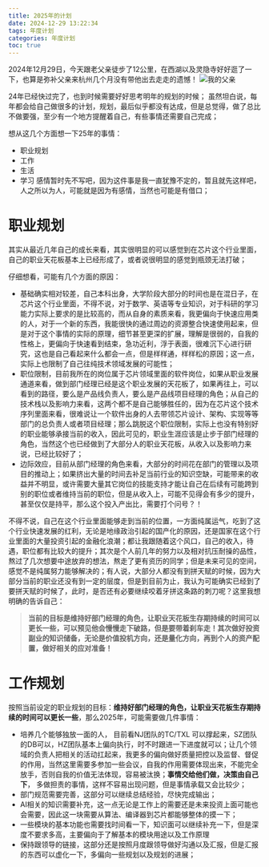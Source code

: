 ```yaml
---
title: 2025年的计划
date: 2024-12-29 13:22:34
tags: 年度计划
categories: 年度计划
toc: true
---
```

2024年12月29日，今天跟老父亲徒步了12公里，在西湖以及灵隐寺好好逛了一下，也算是弥补父亲来杭州几个月没有带他出去走走的遗憾！
![我的父亲](https://github.com/user-attachments/assets/94080d06-0f24-4f31-88ce-36a1a9b33d91)

24年已经快过完了，也到时候需要好好思考明年的规划的时候； 虽然坦白说，每年都会给自己做很多的计划，规划，最后似乎都没有达成，但是总觉得，做了总比不做要强，至少有一个地方提醒着自己，有些事情还需要自己完成；

想从这几个方面想一下25年的事情：
* 职业规划
* 工作
* 生活
* 学习
感情暂时先不写吧，因为这件事是我一直犹豫不定的，暂且就先这样吧，人之所以为人，可能就是因为有感情，当然也可能是有借口；
<!-- more -->

# 职业规划

其实从最近几年自己的成长来看，其实很明显的可以感觉到在芯片这个行业里面，自己的职业天花板基本上已经形成了，或者说很明显的感觉到瓶颈无法打破；

仔细想看，可能有几个方面的原因：

* 基础确实相对较差，自己本科出身，大学阶段大部分的时间也是在混日子，在芯片这个行业里面，不得不说，对于数学、英语等专业知识，对于科研的学习能力实际上要求的是比较高的，而从自身的素质来看，我更偏向于快速应用类的人，对于一个新的东西，我能很快的通过周边的资源整合快速使用起来，但是对于这个事情的实际的原理，细节甚至更深的扩展，理解是很弱的，自我的性格上，更偏向于快速看到结束，急功近利，浮于表面，很难沉下心进行研究，这也是自己看起来什么都会一点，但是样样通，样样松的原因；这一点，实际上也限制了自己往纯技术领域发展的可能性；
* 职位限制，目前我所在的岗位属于芯片领域里面的软件岗位，如果从职业发展通道来看，做到部门经理已经是这个职业发展的天花板了，如果再往上，可以看到的路径，要么是产品线负责人，要么是产品线项目经理的角色；从自己的技术栈以及影响力来看，这两个都不是自己能够胜任的，因为在芯片这个技术序列里面来看，很难说让一个软件出身的人去带领芯片设计、架构、实现等等部门的总负责人或者项目经理；那么跳脱这个职位限制，实际上也没有特别好的职业能够承接当前的收入，因此可见的，职业生涯应该是止步于部门经理的角色，当然这个也已经做到了大部分人的职业天花板，从收入以及影响力来说，已经比较好了；
* 边际效应，目前从部门经理的角色来看，大部分的时间花在部门的管理以及项目的推动上；如果挤出大量的时间去补足当前行业的知识空缺，可能带来的收益并不明显，或许需要大量其它岗位的技能支持才能让自己在后续有可能跨到别的职位或者维持当前的职位，但是从收入上，可能不见得会有多少的提升，甚至仅仅是持平，那么这个投入产出比，需要打个问号？！

不得不说，自己在这个行业里面能够走到当前的位置，一方面纯属运气，吃到了这个行业快速发展的红利，无论是地缘政治引起的国产化的原因，还是国家在这个行业里面的大量投资引起的金融化浪潮；都让我跟随着这个风口，自己的收入，待遇，职位都有比较大的提升；其次是个人前几年的努力以及相对抗压耐操的品性，熬过了几次想要中途放弃的想法，熬走了更有资历的同学；但是未来可见的空间，感觉不是纯属努力能够解决的；有人说，大部分人都没有到拼天赋的时候，因为大部分当前的职业还没有到一定的层度，但是到目前为止，我认为可能确实已经到了要拼天赋的时候了，此时，是否还有必要继续咬着牙拼这条路的刺刀呢？这里我想明确的告诉自己：

> **当前的目标是维持好部门经理的角色，让职业天花板生存期持续的时间可以更长一些，可以预见他会慢慢走下破路，但是要带着刹车走！其次做好投资副业的知识储备，无论是价值投机方向，还是量化方向，再到个人的资产配置，做好相关的应对准备！**


# 工作规划

按照当前设定的职业规划的目标：**维持好部门经理的角色，让职业天花板生存期持续的时间可以更长一些**，那么2025年，可能需要做几件事情：

* 培养几个能够独放一面的人， 目前看NJ团队的TC/TXL 可以撑起来，SZ团队的DB可以，HZ团队基本上偏向执行，时不时跟进一下进度就可以；让几个领域的负责人把相关的活动扛起来，我更多的偏向做好质量把控以及监督、督促的作用，当然这里需要多参加一些会议，自我的作用需要体现出来，不能完全放手，否则自我的价值无法体现，容易被汰换；**事情交给他们做，决策由自己下**， 多做担责的事情，这样不容易出现问题，但是事情承载又会比较少；
* 部门规范需要完善，这部分可以继续总结经验，尽快完成输出；
* AI相关的知识需要补充，这一点无论是工作上的需要还是未来投资上面可能也会需要，因此这一块需要从算法、编译器到芯片都能够整体的摸一下；
* 一些模块的基本功能也需要找时间看一下，知识面可以继续补充一下，但是深度不要求多高，主要偏向于了解基本的模块用途以及工作原理
* 保持跟领导的链接，这部分还是按照月度跟领导做好沟通以及汇报，但是汇报的东西可以虚化一下，多偏向一些规划以及规划的进展；
